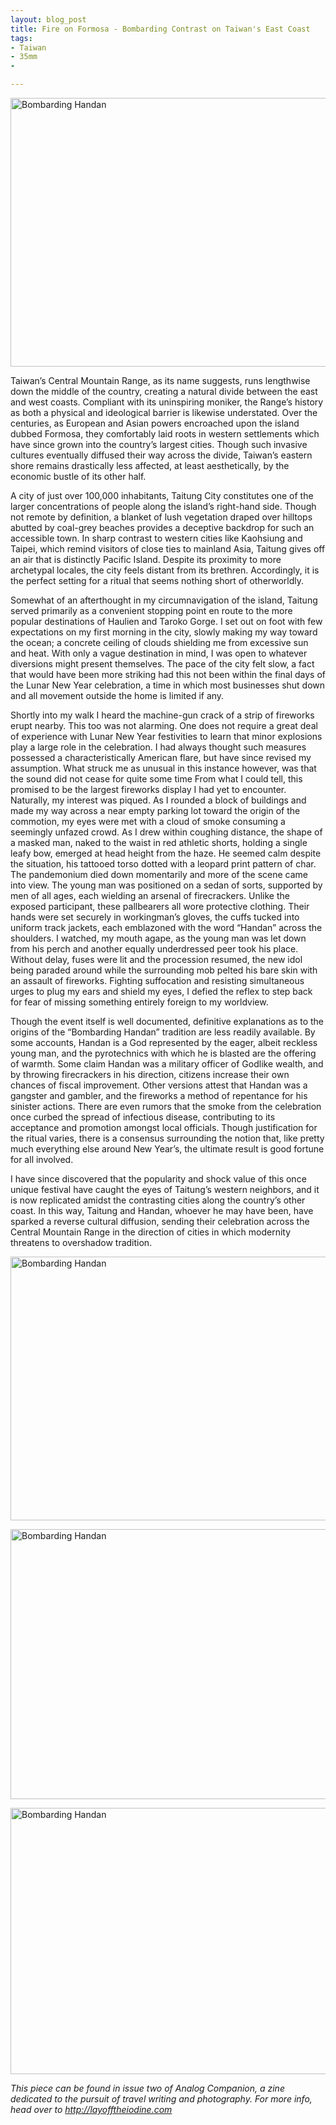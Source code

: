 ```yaml
---
layout: blog_post
title: Fire on Formosa - Bombarding Contrast on Taiwan's East Coast
tags: 
- Taiwan
- 35mm
- 

---
```


<a data-flickr-embed="true"  href="https://www.flickr.com/photos/125061170@N06/19311170808/in/datetaken/" title="Bombarding Handan"><img src="https://farm1.staticflickr.com/374/19311170808_00165473eb_z.jpg" width="640" height="430" alt="Bombarding Handan"></a><script async src="//embedr.flickr.com/assets/client-code.js" charset="utf-8"></script>

Taiwan’s Central Mountain Range, as its name suggests, runs lengthwise down the middle of the country, creating a natural divide between the east and west coasts.  Compliant with its uninspiring moniker, the Range’s history as both a physical and ideological barrier is likewise understated.  Over the centuries, as European and Asian powers encroached upon the island dubbed Formosa, they comfortably laid roots in western settlements which have since grown into the country’s largest cities.  Though such invasive cultures eventually diffused their way across the divide, Taiwan’s eastern shore remains drastically less affected, at least aesthetically, by the economic bustle of its other half. 

A city of just over 100,000 inhabitants, Taitung City constitutes one of the larger concentrations of people along the island’s right-hand side.  Though not remote by definition, a blanket of lush vegetation draped over hilltops abutted by coal-grey beaches provides a deceptive backdrop for such an accessible town. In sharp contrast to western cities like Kaohsiung and Taipei, which remind visitors of close ties to mainland Asia, Taitung gives off an air that is distinctly Pacific Island.  Despite its proximity to more archetypal locales, the city feels distant from its brethren. Accordingly, it is the perfect setting for a ritual that seems nothing short of otherworldly.

Somewhat of an afterthought in my circumnavigation of the island, Taitung served primarily as a convenient stopping point en route to the more popular destinations of Haulien and Taroko Gorge. I set out on foot with few expectations on my first morning in the city, slowly making my way toward the ocean; a concrete ceiling of clouds shielding me from excessive sun and heat. With only a vague destination in mind, I was open to whatever diversions might present themselves.  The pace of the city felt slow, a fact that would have been more striking had this not been within the final days of the Lunar New Year celebration, a time in which most businesses shut down and all movement outside the home is limited if any. 

Shortly into my walk I heard the machine-gun crack of a strip of fireworks erupt nearby.  This too was not alarming.  One does not require a great deal of experience with Lunar New Year festivities to learn that minor explosions play a large role in the celebration.  I had always thought such measures possessed a characteristically American flare, but have since revised my assumption.  What struck me as unusual in this instance however, was that the sound did not cease for quite some time  From what I could tell, this promised to be the largest fireworks display I had yet to encounter. Naturally, my interest was piqued. As I rounded a block of buildings and made my way across a near empty parking lot toward the origin of the commotion, my eyes were met with a cloud of smoke consuming a seemingly unfazed crowd.  As I drew within coughing distance, the shape of a masked man, naked to the waist in red athletic shorts, holding a single leafy bow, emerged at head height from the haze.  He seemed calm despite the situation, his tattooed torso dotted with a leopard print pattern of char.  The pandemonium died down momentarily and more of the scene came into view.  The young man was positioned on a sedan of sorts, supported by men of all ages, each wielding an arsenal of firecrackers.  Unlike the exposed participant, these pallbearers all wore protective clothing. Their hands were set securely in workingman’s gloves, the cuffs tucked into uniform track jackets, each emblazoned with the word “Handan” across the shoulders. I watched, my mouth agape, as the young man was let down from his perch and another equally underdressed peer took his place.  Without delay, fuses were lit and the procession resumed, the new idol being paraded around while the surrounding mob pelted his bare skin with an assault of fireworks. Fighting suffocation and resisting simultaneous urges to plug my ears and shield my eyes, I defied the reflex to step back for fear of missing something entirely foreign to my worldview.

Though the event itself is well documented, definitive explanations as to the origins of the “Bombarding Handan” tradition are less readily available.  By some accounts, Handan is a God represented by the eager, albeit reckless young man, and the pyrotechnics with which he is blasted are the offering of warmth.  Some claim Handan was a military officer of Godlike wealth, and by throwing firecrackers in his direction, citizens increase their own chances of fiscal improvement.  Other versions attest that Handan was a gangster and gambler, and the fireworks a method of repentance for his sinister actions.  There are even rumors that the smoke from the celebration once curbed the spread of infectious disease, contributing to its acceptance and promotion amongst local officials. Though justification for the ritual varies, there is a consensus surrounding the notion that, like pretty much everything else around New Year’s, the ultimate result is good fortune for all involved.

I have since discovered that the popularity and shock value of this once unique festival have caught the eyes of Taitung’s western neighbors, and it is now replicated amidst the contrasting cities along the country’s other coast.  In this way, Taitung and Handan, whoever he may have been, have sparked a reverse cultural diffusion, sending their celebration across the Central Mountain Range in the direction of cities in which modernity threatens to overshadow tradition.

<a data-flickr-embed="true"  href="https://www.flickr.com/photos/125061170@N06/19473012936/in/datetaken/" title="Bombarding Handan"><img src="https://farm1.staticflickr.com/504/19473012936_8d431e702d_z.jpg" width="640" height="422" alt="Bombarding Handan"></a><script async src="//embedr.flickr.com/assets/client-code.js" charset="utf-8"></script>

<a data-flickr-embed="true"  href="https://www.flickr.com/photos/125061170@N06/19499085055/in/datetaken/" title="Bombarding Handan"><img src="https://farm1.staticflickr.com/387/19499085055_60e5ffb648_z.jpg" width="640" height="432" alt="Bombarding Handan"></a><script async src="//embedr.flickr.com/assets/client-code.js" charset= "utf-8"></script>

<a data-flickr-embed="true"  href="https://www.flickr.com/photos/125061170@N06/19503294431/in/datetaken/" title="Bombarding Handan"><img src="https://farm1.staticflickr.com/424/19503294431_4e06c5cfec_z.jpg" width="640" height="426" alt="Bombarding Handan"></a><script async src="//embedr.flickr.com/assets/client-code.js" charset="utf-8"></script>

*This piece can be found in issue two of Analog Companion, a zine dedicated to the pursuit of travel writing and photography. For more info, head over to <http://layofftheiodine.com>*
